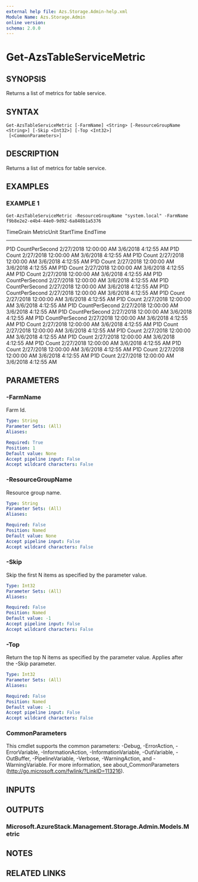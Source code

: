 ```yaml
---
external help file: Azs.Storage.Admin-help.xml
Module Name: Azs.Storage.Admin
online version: 
schema: 2.0.0
---
```


# Get-AzsTableServiceMetric

## SYNOPSIS
Returns a list of metrics for table service.

## SYNTAX

```
Get-AzsTableServiceMetric [-FarmName] <String> [-ResourceGroupName <String>] [-Skip <Int32>] [-Top <Int32>]
 [<CommonParameters>]
```

## DESCRIPTION
Returns a list of metrics for table service.

## EXAMPLES

### EXAMPLE 1
```
Get-AzsTableServiceMetric -ResourceGroupName "system.local" -FarmName f9b8e2e2-e4b4-44e0-9d92-6a848b1a5376
```

TimeGrain                      MetricUnit                     StartTime                      EndTime
---------                      ----------                     ---------                      -------
P1D                            CountPerSecond                 2/27/2018 12:00:00 AM          3/6/2018 4:12:55 AM
P1D                            Count                          2/27/2018 12:00:00 AM          3/6/2018 4:12:55 AM
P1D                            Count                          2/27/2018 12:00:00 AM          3/6/2018 4:12:55 AM
P1D                            Count                          2/27/2018 12:00:00 AM          3/6/2018 4:12:55 AM
P1D                            Count                          2/27/2018 12:00:00 AM          3/6/2018 4:12:55 AM
P1D                            Count                          2/27/2018 12:00:00 AM          3/6/2018 4:12:55 AM
P1D                            CountPerSecond                 2/27/2018 12:00:00 AM          3/6/2018 4:12:55 AM
P1D                            CountPerSecond                 2/27/2018 12:00:00 AM          3/6/2018 4:12:55 AM
P1D                            CountPerSecond                 2/27/2018 12:00:00 AM          3/6/2018 4:12:55 AM
P1D                            Count                          2/27/2018 12:00:00 AM          3/6/2018 4:12:55 AM
P1D                            Count                          2/27/2018 12:00:00 AM          3/6/2018 4:12:55 AM
P1D                            CountPerSecond                 2/27/2018 12:00:00 AM          3/6/2018 4:12:55 AM
P1D                            CountPerSecond                 2/27/2018 12:00:00 AM          3/6/2018 4:12:55 AM
P1D                            CountPerSecond                 2/27/2018 12:00:00 AM          3/6/2018 4:12:55 AM
P1D                            Count                          2/27/2018 12:00:00 AM          3/6/2018 4:12:55 AM
P1D                            Count                          2/27/2018 12:00:00 AM          3/6/2018 4:12:55 AM
P1D                            Count                          2/27/2018 12:00:00 AM          3/6/2018 4:12:55 AM
P1D                            Count                          2/27/2018 12:00:00 AM          3/6/2018 4:12:55 AM
P1D                            Count                          2/27/2018 12:00:00 AM          3/6/2018 4:12:55 AM
P1D                            Count                          2/27/2018 12:00:00 AM          3/6/2018 4:12:55 AM
P1D                            Count                          2/27/2018 12:00:00 AM          3/6/2018 4:12:55 AM
P1D                            Count                          2/27/2018 12:00:00 AM          3/6/2018 4:12:55 AM

## PARAMETERS

### -FarmName
Farm Id.

```yaml
Type: String
Parameter Sets: (All)
Aliases: 

Required: True
Position: 1
Default value: None
Accept pipeline input: False
Accept wildcard characters: False
```

### -ResourceGroupName
Resource group name.

```yaml
Type: String
Parameter Sets: (All)
Aliases: 

Required: False
Position: Named
Default value: None
Accept pipeline input: False
Accept wildcard characters: False
```

### -Skip
Skip the first N items as specified by the parameter value.

```yaml
Type: Int32
Parameter Sets: (All)
Aliases: 

Required: False
Position: Named
Default value: -1
Accept pipeline input: False
Accept wildcard characters: False
```

### -Top
Return the top N items as specified by the parameter value.
Applies after the -Skip parameter.

```yaml
Type: Int32
Parameter Sets: (All)
Aliases: 

Required: False
Position: Named
Default value: -1
Accept pipeline input: False
Accept wildcard characters: False
```

### CommonParameters
This cmdlet supports the common parameters: -Debug, -ErrorAction, -ErrorVariable, -InformationAction, -InformationVariable, -OutVariable, -OutBuffer, -PipelineVariable, -Verbose, -WarningAction, and -WarningVariable. For more information, see about_CommonParameters (http://go.microsoft.com/fwlink/?LinkID=113216).

## INPUTS

## OUTPUTS

### Microsoft.AzureStack.Management.Storage.Admin.Models.Metric

## NOTES

## RELATED LINKS

